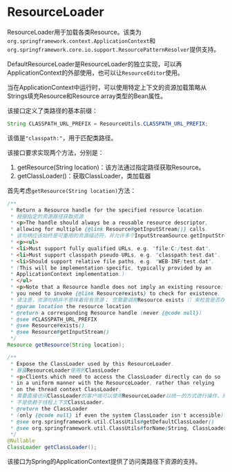 # ResourceLoader

ResourceLoader用于加载各类Resource。该类为`org.springframework.context.ApplicationContext`和`org.springframework.core.io.support.ResourcePatternResolver`提供支持。

DefaultResourceLoader是ResourceLoader的独立实现，可以再ApplicationContext的外部使用，也可以让`ResourceEditor`使用。

当在ApplicationContext中运行时，可以使用特定上下文的资源加载策略从Strings填充Resource和Resource array类型的Bean属性。

该接口定义了类路径的基本前缀：

```java
String CLASSPATH_URL_PREFIX = ResourceUtils.CLASSPATH_URL_PREFIX;
```

该值是`"classpath:"`，用于匹配类路径。

该接口要求实现两个方法，分别是：

1. getResource(String location)：该方法通过指定路径获取Resource。
2. getClassLoader()：获取ClassLoader，类加载器

首先考虑`getResource(String location)`方法：

```java
/**
 * Return a Resource handle for the specified resource location.
 * 根据指定的资源路径获取资源
 * <p>The handle should always be a reusable resource descriptor,
 * allowing for multiple {@link Resource#getInputStream()} calls.
 * 该句柄应该始终是可重用的资源描述符，并允许多个InputStreamSource.getInputStream（）调用。
 * <p><ul>
 * <li>Must support fully qualified URLs, e.g. "file:C:/test.dat".
 * <li>Must support classpath pseudo-URLs, e.g. "classpath:test.dat".
 * <li>Should support relative file paths, e.g. "WEB-INF/test.dat".
 * (This will be implementation-specific, typically provided by an
 * ApplicationContext implementation.)
 * </ul>
 * <p>Note that a Resource handle does not imply an existing resource;
 * you need to invoke {@link Resource#exists} to check for existence.
 * 请注意，资源句柄并不意味着现有资源； 您需要调用Resource.exists（）来检查是否存在。
 * @param location the resource location
 * @return a corresponding Resource handle (never {@code null})
 * @see #CLASSPATH_URL_PREFIX
 * @see Resource#exists()
 * @see Resource#getInputStream()
 */
Resource getResource(String location);
```

```java
/**
 * Expose the ClassLoader used by this ResourceLoader.
 * 暴露ResourceLoader使用的ClassLoader
 * <p>Clients which need to access the ClassLoader directly can do so
 * in a uniform manner with the ResourceLoader, rather than relying
 * on the thread context ClassLoader.
 * 需要直接访问ClassLoader的客户端可以使用ResourceLoader以统一的方式进行操作，而
 * 不是依赖于线程上下文ClassLoader。
 * @return the ClassLoader
 * (only {@code null} if even the system ClassLoader isn't accessible)
 * @see org.springframework.util.ClassUtils#getDefaultClassLoader()
 * @see org.springframework.util.ClassUtils#forName(String, ClassLoader)
 */
@Nullable
ClassLoader getClassLoader();
```

该接口为Spring的ApplicationContext提供了访问类路径下资源的支持。
